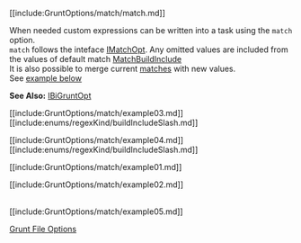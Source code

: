 [[include:GruntOptions/match/match.md]]

When needed custom expressions can be written into a task using the `match` option.  
`match` follows the inteface [IMatchOpt](/interfaces/_modules_interfaces_.imatchopt.html).
Any omitted values are included from the values of default match [MatchBuildInclude](/classes/matchoptions.matchbuildinclude.html)  
It is also possible to merge current [matches](/enums/enums.regexkind.html) with new values.  
See <a href="#example05">example below</a>

**See Also:** [IBiGruntOpt](/interfaces/_modules_interfaces_.ibigruntopt.html)

[[include:GruntOptions/match/example03.md]]
[[include:enums/regexKind/buildIncludeSlash.md]]

[[include:GruntOptions/match/example04.md]]
[[include:enums/regexKind/buildIncludeSlash.md]]

[[include:GruntOptions/match/example01.md]]

[[include:GruntOptions/match/example02.md]]

<a name="example05"></a>  
[[include:GruntOptions/match/example05.md]]

[Grunt File Options](../)  